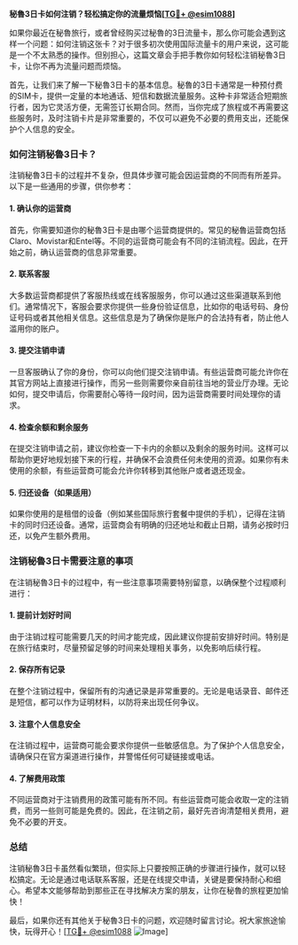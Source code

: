 **秘魯3日卡如何注销？轻松搞定你的流量烦恼[[TG💪+ @esim1088](https://t.me/s/esim1088)]**

如果你最近在秘魯旅行，或者曾经购买过秘魯的3日流量卡，那么你可能会遇到这样一个问题：如何注销这张卡？对于很多初次使用国际流量卡的用户来说，这可能是一个不太熟悉的操作。但别担心，这篇文章会手把手教你如何轻松注销秘魯3日卡，让你不再为流量问题而烦恼。

首先，让我们来了解一下秘魯3日卡的基本信息。秘魯的3日卡通常是一种预付费的SIM卡，提供一定量的本地通话、短信和数据流量服务。这种卡非常适合短期旅行者，因为它灵活方便，无需签订长期合同。然而，当你完成了旅程或不再需要这些服务时，及时注销卡片是非常重要的，不仅可以避免不必要的费用支出，还能保护个人信息的安全。

### 如何注销秘魯3日卡？

注销秘魯3日卡的过程并不复杂，但具体步骤可能会因运营商的不同而有所差异。以下是一些通用的步骤，供你参考：

#### 1. 确认你的运营商

首先，你需要知道你的秘魯3日卡是由哪个运营商提供的。常见的秘魯运营商包括Claro、Movistar和Entel等。不同的运营商可能会有不同的注销流程。因此，在开始之前，确认运营商的信息非常重要。

#### 2. 联系客服

大多数运营商都提供了客服热线或在线客服服务，你可以通过这些渠道联系到他们。通常情况下，客服会要求你提供一些身份验证信息，比如你的电话号码、身份证号码或者其他相关信息。这些信息是为了确保你是账户的合法持有者，防止他人滥用你的账户。

#### 3. 提交注销申请

一旦客服确认了你的身份，你可以向他们提交注销申请。有些运营商可能允许你在其官方网站上直接进行操作，而另一些则需要你亲自前往当地的营业厅办理。无论如何，提交申请后，你需要耐心等待一段时间，因为运营商需要时间处理你的请求。

#### 4. 检查余额和剩余服务

在提交注销申请之前，建议你检查一下卡内的余额以及剩余的服务时间。这样可以帮助你更好地规划接下来的行程，并确保不会浪费任何未使用的资源。如果你有未使用的余额，有些运营商可能会允许你转移到其他账户或者退还现金。

#### 5. 归还设备（如果适用）

如果你使用的是租借的设备（例如某些国际旅行套餐中提供的手机），记得在注销卡的同时归还设备。通常，运营商会有明确的归还地址和截止日期，请务必按时归还，以免产生额外费用。

### 注销秘魯3日卡需要注意的事项

在注销秘魯3日卡的过程中，有一些注意事项需要特别留意，以确保整个过程顺利进行：

#### 1. 提前计划好时间

由于注销过程可能需要几天的时间才能完成，因此建议你提前安排好时间。特别是在旅行结束时，尽量预留足够的时间来处理相关事务，以免影响后续行程。

#### 2. 保存所有记录

在整个注销过程中，保留所有的沟通记录是非常重要的。无论是电话录音、邮件还是短信，都可以作为证明材料，以防将来出现任何争议。

#### 3. 注意个人信息安全

在注销过程中，运营商可能会要求你提供一些敏感信息。为了保护个人信息安全，请确保只在官方渠道进行操作，并警惕任何可疑链接或电话。

#### 4. 了解费用政策

不同运营商对于注销费用的政策可能有所不同。有些运营商可能会收取一定的注销费，而另一些则可能是免费的。因此，在注销之前，最好先咨询清楚相关费用，避免不必要的开支。

### 总结

注销秘魯3日卡虽然看似繁琐，但实际上只要按照正确的步骤进行操作，就可以轻松搞定。无论是通过电话联系客服，还是在线提交申请，关键是要保持耐心和细心。希望本文能够帮助到那些正在寻找解决方案的朋友，让你在秘魯的旅程更加愉快！

最后，如果你还有其他关于秘魯3日卡的问题，欢迎随时留言讨论。祝大家旅途愉快，玩得开心！[[TG💪+ @esim1088](https://t.me/s/esim1088) ![Image](https://i.postimg.cc/4NQfJmqS/Snipaste-2025-05-13-00-14-12.png)]
